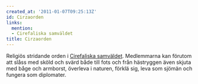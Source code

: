 ```yaml
---
created_at: '2011-01-07T09:25:13Z'
id: Cirzaorden
links:
  mention:
  - Cirefaliska samväldet
title: Cirzaorden
---
```


Religiös stridande orden i [Cirefaliska samväldet]. Medlemmarna kan förutom att slåss med sköld och
svärd både till fots och från hästryggen även skjuta med båge och armborst, överleva i naturen,
förklä sig, leva som sjömän och fungera som diplomater.

  [Cirefaliska samväldet]: Cirefaliska_samväldet